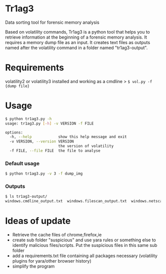 # Tr1ag3
Data sorting tool for forensic memory analysis

Based on volatility commands, Tr1ag3 is a python tool that helps you to retrieve information at the beginning of a forensic memory analysis.
It requires a memory dump file as an input. 
It creates text files as outputs named after the volatility command in a folder named "tr1ag3-output".

# Requirements

volatility2 or volatility3 installed and working as a cmdline > ``` $ vol.py -f {dump file} ```

# Usage
```sh
$ python tr1ag3.py -h
usage: tr1ag3.py [-h] -v VERSION -f FILE

options:
  -h, --help            show this help message and exit
  -v VERSION, --version VERSION
                        the version of volatility
  -f FILE, --file FILE  the file to analyse
```

### Default usage
```sh
$ python tr1ag3.py -v 3 -f dump_img
```

### Outputs
```sh
$ ls tr1ag3-output/
windows.cmdline_output.txt  windows.filescan_output.txt  windows.netscan_output.txt  windows.pslist_output.txt
```

# Ideas of update

- Retrieve the cache files of chrome,firefox,ie 
- create sub folder "suspicious" and use yara rules or something else to identify malicious files/scripts. Put the suspicious files in this same sub folder
- add a requirements.txt file containing all packages necessary (volatility plugins for yara/other browser history) 
- simplify the program
